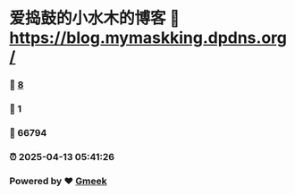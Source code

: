 # 爱捣鼓的小水木的博客 :link: https://blog.mymaskking.dpdns.org/ 
### :page_facing_up: [8](https://blog.mymaskking.dpdns.org//tag.html) 
### :speech_balloon: 1 
### :hibiscus: 66794 
### :alarm_clock: 2025-04-13 05:41:26 
### Powered by :heart: [Gmeek](https://github.com/Meekdai/Gmeek)
